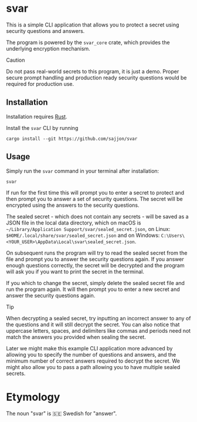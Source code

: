 # svar

This is a simple CLI application that allows you to protect a secret
using security questions and answers.

The program is powered by the `svar_core` crate, which provides the
underlying encryption mechanism.

> [!CAUTION]
> Do not pass real-world secrets to this program, it is just a demo. Proper
> secure prompt handling and production ready security questions would be
> required for production use.

## Installation
Installation requires [Rust](https://www.rust-lang.org/tools/install).

Install the `svar` CLI by running
```sh,no_run
cargo install --git https://github.com/sajjon/svar
```

## Usage
Simply run the `svar` command in your terminal after installation:
```sh,no_run
svar
```

If run for the first time this will prompt you to enter a secret to protect
and then prompt you to answer a set of security questions. The secret will
be encrypted using the answers to the security questions.

The sealed secret - which does not contain any secrets - will be saved
as a JSON file in the local data directory, which on macOS is
`~/Library/Application Support/svar/sealed_secret.json`, on Linux:
`$HOME/.local/share/svar/sealed_secret.json` and on Windows:
`C:\Users\<YOUR_USER>\AppData\Local\svar\sealed_secret.json`.

On subsequent runs the program will try to read the sealed secret from
the file and prompt you to answer the security questions again. If you
answer enough questions correctly, the secret will be decrypted and the
program will ask you if you want to print the secret in the terminal.

If you which to change the secret, simply delete the sealed secret file
and run the program again. It will then prompt you to enter a new secret
and answer the security questions again.

> [!TIP]
> When decrypting a sealed secret, try inputting an incorrect answer to any
> of the questions and it will still decrypt the secret. You can also notice
> that uppercase letters, spaces, and delimiters like commas and periods
> need not match the answers you provided when sealing the secret.

Later we might make this example CLI application more advanced by
allowing you to specify the number of questions and answers, and the
minimum number of correct answers required to decrypt the secret.
We might also allow you to pass a path allowing you to have multiple
sealed secrets.

# Etymology

The noun "svar" is 🇸🇪 Swedish for "answer".
